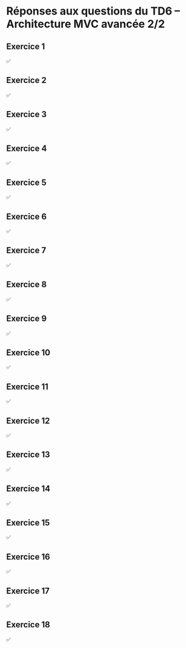 # Réponses aux questions du TD6 – Architecture MVC avancée 2/2

## Exercice 1
✅

## Exercice 2
✅

## Exercice 3
✅

## Exercice 4
✅

## Exercice 5
✅

## Exercice 6
✅

## Exercice 7
✅

## Exercice 8
✅

## Exercice 9
✅

## Exercice 10
✅

## Exercice 11
✅

## Exercice 12
✅

## Exercice 13
✅

## Exercice 14
✅

## Exercice 15
✅

## Exercice 16
✅

## Exercice 17
✅

## Exercice 18
✅
